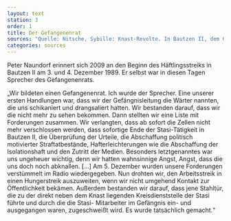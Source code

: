 ```yaml
---
layout: text
station: 3
order: 1
title: Der Gefangenenrat
sources: "Quelle: Nitsche, Sybille: Knast-Revolte. In Bautzen II, dem Gefängnis für politisch Inhaftierte, treten die Häftlinge in einen Hungerstreik und gründen einen Gefangenenrat, in: Links, Christop/ Nitsche, Sybille/ Taffelt, Antje (Hg.): Das wunderbare Jahr der Anarchie. Von der Kraft des zivilen Ungehorsam 1989/90, Berlin 2009, S. 84-90."
categories: sources
---
```

Peter Naundorf erinnert sich 2009 an den Beginn des Häftlingsstreiks in Bautzen II am 3. und 4. Dezember 1989. Er selbst war in diesen Tagen Sprecher des Gefangenenrats.

„Wir bildeten einen Gefangenenrat. Ich wurde der Sprecher. Eine unserer ersten Handlungen war, dass wir der Gefängnisleitung die Wärter nannten, die uns schikaniert und drangsaliert hatten. Wir bestanden darauf, dass wir die nicht mehr zu sehen bekommen. Dann stellten wir eine Liste mit Forderungen zusammen. Wir verlangten, dass ab sofort die Zellen nicht mehr verschlossen werden, dass sofortige Ende der Stasi-Tätigkeit in Bautzen II, die Überprüfung der Urteile, die Abschaffung politisch motivierter Straftatbestände, Hafterleichterungen wie die Abschaffung der Isolationshaft und den Zutritt der Medien. Besonders letztgenanntes war uns ungeheuer wichtig, denn wir hatten wahnsinnige Angst, Angst, dass die uns doch noch abknallen. [...]
Am 5. Dezember wurden unsere Forderungen verstümmelt im Radio wiedergegeben. Nun drohten wir, den Arbeitsstreik in einen Hungerstreik auszuweiten, wenn wir nicht umgehend Kontakt zur Öffentlichkeit bekämen. Außerdem bestanden wir darauf, dass jene Stahltür, die zu der direkt neben dem Knast liegenden Kreisdienststelle der Stasi führte und durch die die Stasi- Mitarbeiter im Gefängnis ein- und ausgegangen waren, zugeschweißt wird. Es wurde tatsächlich gemacht.“
